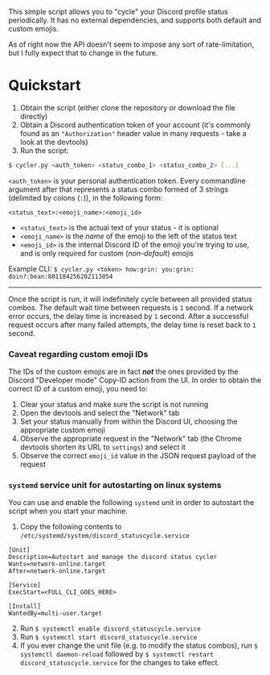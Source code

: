 This simple script allows you to "cycle" your Discord profile status periodically. It has no external dependencies, and supports both default and custom emojis. 

As of right now the API doesn't seem to impose any sort of rate-limitation, but I fully expect that to change in the future.

# Quickstart

1. Obtain the script (either clone the repository or download the file directly)
2. Obtain a Discord authentication token of your account (it's commonly found as an `"Authorization"` header value in many requests - take a look at the devtools)
3. Run the script: 

```sh
$ cycler.py <auth_token> <status_combo_1> <status_combo_2> [...]
```

`<auth_token>` is your personal authentication token. Every commandline argument after that represents a status combo formed of 3 strings (delimited by colons (`:`)), in the following form:

```
<status_text>:<emoji_name>:<emoji_id>
```

* `<status_text>` is the actual text of your status - it is optional
* `<emoji_name>` is the *name* of the emoji to the left of the status text
* `<emoji_id>` is the internal Discord ID of the emoji you're trying to use, and is only required for custom (*non-default*) emojis

Example CLI: `$ cycler.py <token> how:grin: you:grin: doin?:bean:801184256202113054`

---

Once the script is run, it will indefinitely cycle between all provided status combos. The default wait time between requests is `1` second. If a network error occurs, the delay time is increased
by `1` second. After a successful request occurs after many failed attempts, the delay time is reset back to `1` second.

### Caveat regarding custom emoji IDs

The IDs of the custom emojis are in fact ***not*** the ones provided by the Discord "Developer mode" Copy-ID action from the UI. In order to obtain the correct ID of a custom emoji, you need to: 

1. Clear your status and make sure the script is not running
2. Open the devtools and select the "Network" tab
3. Set your status manually from within the Discord UI, choosing the appropriate custom emoji
4. Observe the appropriate request in the "Network" tab (the Chrome devtools shorten its URL to `settings`) and select it
5. Observe the correct `emoji_id` value in the JSON request payload of the request

### `systemd` service unit for autostarting on linux systems

You can use and enable the following `systemd` unit in order to autostart the script when you start your machine.

1. Copy the following contents to `/etc/systemd/system/discord_statuscycle.service`

```
[Unit]
Description=Autostart and manage the discord status cycler
Wants=network-online.target
After=network-online.target

[Service]
ExecStart=<FULL_CLI_GOES_HERE>

[Install]
WantedBy=multi-user.target
```

2. Run `$ systemctl enable discord_statuscycle.service`
3. Run `$ systemctl start discord_statuscycle.service`
4. If you ever change the unit file (e.g. to modify the status combos), run `$ systemctl daemon-reload` followed by `$ systemctl restart discord_statuscycle.service` for the changes to take effect.

